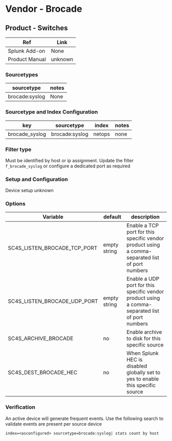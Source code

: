 # Vendor - Brocade


## Product - Switches

| Ref            | Link                                                                                                    |
|----------------|---------------------------------------------------------------------------------------------------------|
| Splunk Add-on  | None                                    |
| Product Manual | unknown   |


### Sourcetypes

| sourcetype     | notes                                                                                                   |
|----------------|---------------------------------------------------------------------------------------------------------|
| brocade:syslog        | None                                                                                                    |

### Sourcetype and Index Configuration

| key            | sourcetype     | index          | notes          |
|----------------|----------------|----------------|----------------|
| brocade_syslog      | brocade:syslog       | netops          | none          |

### Filter type

Must be identified by host or ip assignment. Update the filter `f_brocade_syslog` or configure a dedicated port as required

### Setup and Configuration

Device setup unknown 

### Options

| Variable       | default        | description    |
|----------------|----------------|----------------|
| SC4S_LISTEN_BROCADE_TCP_PORT      | empty string      | Enable a TCP port for this specific vendor product using a comma-separated list of port numbers |
| SC4S_LISTEN_BROCADE_UDP_PORT      | empty string      | Enable a UDP port for this specific vendor product using a comma-separated list of port numbers |
| SC4S_ARCHIVE_BROCADE | no | Enable archive to disk for this specific source |
| SC4S_DEST_BROCADE_HEC | no | When Splunk HEC is disabled globally set to yes to enable this specific source | 

### Verification

An active device will generate frequent events. Use the following search to validate events are present per source device

```
index=<asconfigured> sourcetype=brocade:syslog| stats count by host
```
